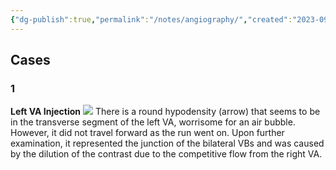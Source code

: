 ```yaml
---
{"dg-publish":true,"permalink":"/notes/angiography/","created":"2023-09-16T00:38:10.156-07:00","updated":"2023-09-16T00:45:28.437-07:00"}
---
```



## Cases

### 1

**Left VA Injection**
![](https://i.imgur.com/PpjRJ3w.jpg)
There is a round hypodensity (arrow) that seems to be in the transverse segment of the left VA, worrisome for an air bubble. However, it did not travel forward as the run went on. Upon further examination, it represented the junction of the bilateral VBs and was caused by the dilution of the contrast due to the competitive flow from the right VA.